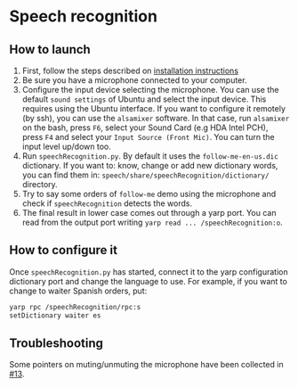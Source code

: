 # Speech recognition

## How to launch

1. First, follow the steps described on [installation instructions](/doc/speech-install.md)
2. Be sure you have a microphone connected to your computer.
3. Configure the input device selecting the microphone. You can use the  default `sound settings` of Ubuntu and select the input device. This requires using the Ubuntu interface. If you want to configure it remotely (by ssh), you can use the `alsamixer` software.
In that case, run `alsamixer` on the bash,  press `F6`, select your Sound Card (e.g HDA Intel PCH), press `F4` and select your `Input Source (Front Mic)`. You can turn the input level up/down too.
4. Run `speechRecognition.py`. By default it uses the `follow-me-en-us.dic` dictionary.  If you want to: know, change or add new dictionary words, you can find them in: `speech/share/speechRecognition/dictionary/` directory.
5. Try to say some orders of  `follow-me`  demo using the microphone and check if `speechRecognition` detects the words.
6. The final result in lower case comes out through a yarp port. You can read from the output port writing `yarp read ... /speechRecognition:o`.

## How to configure it

Once `speechRecognition.py` has started, connect it to the yarp configuration dictionary port and change the language to use.
For example, if you want to change to waiter Spanish orders, put:

```bash
yarp rpc /speechRecognition/rpc:s
setDictionary waiter es
```

## Troubleshooting

Some pointers on muting/unmuting the microphone have been collected in [#13](https://github.com/roboticslab-uc3m/speech/issues/13).
